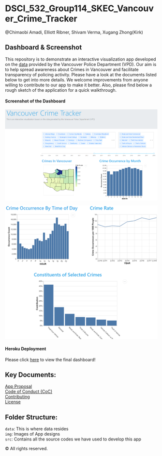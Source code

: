 DSCI_532_Group114_SKEC_Vancouver_Crime_Tracker
================
@Chimaobi Amadi, Elliott Ribner, Shivam Verma, Xugang Zhong(Kirk)

## Dashboard & Screenshot
This repository is to demonstrate an interactive visualization app developed on the [data](https://geodash.vpd.ca/opendata/) provided by the Vancouver Police Department (VPD). Our aim is to help spread awareness about Crimes in Vancouver and facilitate transparency of policing activity. Please have a look at the documents listed below to get into more details. We welcome improvements from anyone willing to contribute to our app to make it better. Also, please find below a rough sketch of the application for a quick walkthrough.  

#### Screenshot of the Dashboard 
![Dashboard_screenshot](/img/dashboard_screenshot.png)

![Dashboard_screenshot](/img/dashboard_screenshot2.png)

#### Heroku Deployment

Please click [here](https://dsci532group114milestone2.herokuapp.com) to view the final dashboard!

## Key Documents:
[App Proposal](https://github.com/UBC-MDS/DSCI_532_Group114_SKEC/blob/master/Proposal.md)  
[Code of Conduct (CoC)](https://github.com/UBC-MDS/DSCI_532_Group114_SKEC/blob/master/CODE_OF_CONDUCT.md)  
[Contributing](https://github.com/UBC-MDS/DSCI_532_Group114_SKEC/blob/master/Contributing.md)    
[License](https://github.com/UBC-MDS/DSCI_532_Group114_SKEC/blob/master/LICENSE)  

## Folder Structure:
`data`: This is where data resides  
`img`: Images of App designs  
`src`: Contains all the source codes we have used to develop this app  




© All rights reserved.

